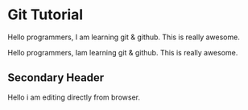 # Git Tutorial

Hello programmers, I am learning git & github. This is really awesome.

Hello programmers, Iam learning git & github. This is really awesome.

## Secondary Header
Hello i am editing directly from browser.

